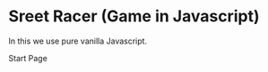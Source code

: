 <h1>Sreet Racer (Game in Javascript)</h1>
<p>In this we use pure vanilla Javascript.</p>
<p>Start Page</p>
<img src="" />
